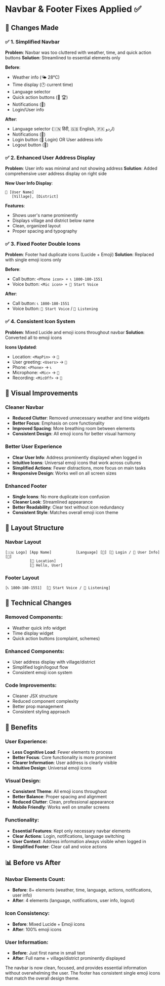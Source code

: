# Navbar & Footer Fixes Applied ✅

## 🔧 **Changes Made**

### ✅ **1. Simplified Navbar**
**Problem**: Navbar was too cluttered with weather, time, and quick action buttons
**Solution**: Streamlined to essential elements only

**Before**: 
- Weather info (🌤️ 28°C)
- Time display (🕐 current time)
- Language selector
- Quick action buttons (📝 🏆)
- Notifications (🔔)
- Login/User info

**After**:
- Language selector (🇮🇳 हिंदी, 🇬🇧 English, 🇵🇰 اردو)
- Notifications (🔔)
- Login button (👤 Login) OR User address info
- Logout button (🚪)

### ✅ **2. Enhanced User Address Display**
**Problem**: User info was minimal and not showing address
**Solution**: Added comprehensive user address display on right side

**New User Info Display**:
```
📍 [User Name]
   [Village], [District]
```

**Features**:
- Shows user's name prominently
- Displays village and district below name
- Clean, organized layout
- Proper spacing and typography

### ✅ **3. Fixed Footer Double Icons**
**Problem**: Footer had duplicate icons (Lucide + Emoji)
**Solution**: Replaced with single emoji icons only

**Before**:
- Call button: `<Phone icon> + 📞 1800-180-1551`
- Voice button: `<Mic icon> + 🎤 Start Voice`

**After**:
- Call button: `📞 1800-180-1551`
- Voice button: `🎤 Start Voice` / `🔴 Listening`

### ✅ **4. Consistent Icon System**
**Problem**: Mixed Lucide and emoji icons throughout navbar
**Solution**: Converted all to emoji icons

**Icons Updated**:
- Location: `<MapPin>` → `📍`
- User greeting: `<Users>` → `👋`
- Phone: `<Phone>` → `📞`
- Microphone: `<Mic>` → `🎤`
- Recording: `<MicOff>` → `🔴`

## 🎨 **Visual Improvements**

### **Cleaner Navbar**
- **Reduced Clutter**: Removed unnecessary weather and time widgets
- **Better Focus**: Emphasis on core functionality
- **Improved Spacing**: More breathing room between elements
- **Consistent Design**: All emoji icons for better visual harmony

### **Better User Experience**
- **Clear User Info**: Address prominently displayed when logged in
- **Intuitive Icons**: Universal emoji icons that work across cultures
- **Simplified Actions**: Fewer distractions, more focus on main tasks
- **Responsive Design**: Works well on all screen sizes

### **Enhanced Footer**
- **Single Icons**: No more duplicate icon confusion
- **Cleaner Look**: Streamlined appearance
- **Better Readability**: Clear text without icon redundancy
- **Consistent Style**: Matches overall emoji icon theme

## 📱 **Layout Structure**

### **Navbar Layout**
```
[🇮🇳 Logo] [App Name]           [Language] [🔔] [👤 Login / 📍 User Info] [🚪]
           [📍 Location]
           [👋 Hello, User]
```

### **Footer Layout**
```
[📞 1800-180-1551]  [🎤 Start Voice / 🔴 Listening]
```

## 🔧 **Technical Changes**

### **Removed Components**:
- Weather quick info widget
- Time display widget  
- Quick action buttons (complaint, schemes)

### **Enhanced Components**:
- User address display with village/district
- Simplified login/logout flow
- Consistent emoji icon system

### **Code Improvements**:
- Cleaner JSX structure
- Reduced component complexity
- Better prop management
- Consistent styling approach

## 🎯 **Benefits**

### **User Experience**:
- **Less Cognitive Load**: Fewer elements to process
- **Better Focus**: Core functionality is more prominent
- **Clearer Information**: User address is clearly visible
- **Intuitive Design**: Universal emoji icons

### **Visual Design**:
- **Consistent Theme**: All emoji icons throughout
- **Better Balance**: Proper spacing and alignment
- **Reduced Clutter**: Clean, professional appearance
- **Mobile Friendly**: Works well on smaller screens

### **Functionality**:
- **Essential Features**: Kept only necessary navbar elements
- **Clear Actions**: Login, notifications, language switching
- **User Context**: Address information always visible when logged in
- **Simplified Footer**: Clear call and voice actions

## 📊 **Before vs After**

### **Navbar Elements Count**:
- **Before**: 8+ elements (weather, time, language, actions, notifications, user info)
- **After**: 4 elements (language, notifications, user info, logout)

### **Icon Consistency**:
- **Before**: Mixed Lucide + Emoji icons
- **After**: 100% emoji icons

### **User Information**:
- **Before**: Just first name in small text
- **After**: Full name + village/district prominently displayed

The navbar is now clean, focused, and provides essential information without overwhelming the user. The footer has consistent single emoji icons that match the overall design theme.